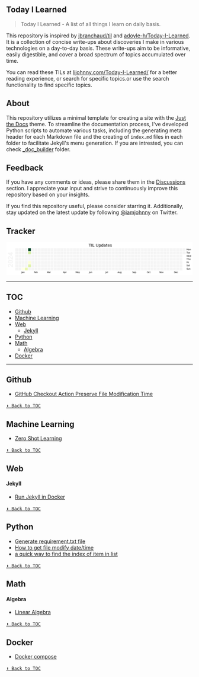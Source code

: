 ## Today I Learned

> Today I Learned - A list of all things I learn on daily basis.

This repository is inspired by [jbranchaud/til](https://github.com/jbranchaud/til) and [adoyle-h/Today-I-Learned](https://github.com/adoyle-h/Today-I-Learned). It is a collection  of concise write-ups about discoveries I make in various technologies on a day-to-day basis. These write-ups aim to be informative, easily digestible, and cover a broad spectrum of topics accumulated over time.

You can read these TILs at [lijohnny.com/Today-I-Learned/](https://lijohnny.com/Today-I-Learned/) for a better reading experience, or search for specific topics.or use the search functionality to find specific topics.

## About

This repository utilizes a minimal template for creating a site with the [Just the Docs](https://just-the-docs.github.io/just-the-docs/) theme. To streamline the documentation process, I've developed Python scripts to automate various tasks, including the generating meta header for each Markdown file and the creating of `index.md` files in each folder to facilitate Jekyll's menu generation. If you are intrested, you can check [_doc_builder](/_doc_builder/) folder.


## Feedback

If you have any comments or ideas, please share them in the [Discussions](https://github.com/iamjohnnyli/Today-I-Learned/discussions) section. I appreciate your input and strive to continuously improve this repository based on your insights.

If you find this repository useful, please consider starring it. Additionally, stay updated on the latest update by following [@iamjohnny](https://twitter.com/IAmJohnnyLi) on Twitter.

## Tracker
![image](assets/til_update.png)

------
## TOC
<!-- toc -->
<!-- <details close> -->
<!-- <summary>Collapse/Expand</summary> -->
- [Github](#github)
- [Machine Learning](#machine-learning)
- [Web](#web)
  - [Jekyll](#jekyll)
- [Python](#python)
- [Math](#math)
  - [Algebra](#algebra)
- [Docker](#docker)

<!-- </details> -->
<!-- tocstop -->
------
## Github
- [GitHub Checkout Action Preserve File Modification Time](github/restore_file_datetime.md)


[`⬆ Back to TOC`](#toc)
## Machine Learning
- [Zero Shot Learning](ml/zero-shot-model.md)


[`⬆ Back to TOC`](#toc)
## Web
#### Jekyll
- [Run Jekyll in Docker](web/jekyll/run-jekyll-in-docker.md)


[`⬆ Back to TOC`](#toc)
## Python
- [Generate requirement.txt file](python/generate-requirement.md)
- [How to get file modify date/time](python/how-to-get-file-modify-datetime.md)
- [a quick way to find the index of item in list](python/find-index.md)


[`⬆ Back to TOC`](#toc)
## Math
#### Algebra
- [Linear Algebra](math/algebra/linear-algebra.md)


[`⬆ Back to TOC`](#toc)
## Docker
- [Docker compose](docker/docker-compose.md)


[`⬆ Back to TOC`](#toc)